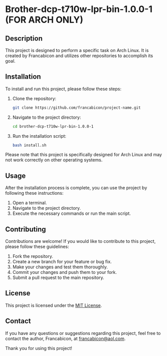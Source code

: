 # Brother-dcp-t710w-lpr-bin-1.0.0-1 (FOR ARCH ONLY)

## Description
This project is designed to perform a specific task on Arch Linux. It is created by Francabicon and utilizes other repositories to accomplish its goal.

## Installation
To install and run this project, please follow these steps:

1. Clone the repository:
   ```bash
   git clone https://github.com/francabicon/project-name.git
   ```

2. Navigate to the project directory:
   ```bash
   cd brother-dcp-t710w-lpr-bin-1.0.0-1
   ```

3. Run the installation script:
   ```bash
   bash install.sh
   ```

Please note that this project is specifically designed for Arch Linux and may not work correctly on other operating systems.

## Usage
After the installation process is complete, you can use the project by following these instructions:

1. Open a terminal.
2. Navigate to the project directory.
3. Execute the necessary commands or run the main script.

## Contributing
Contributions are welcome! If you would like to contribute to this project, please follow these guidelines:

1. Fork the repository.
2. Create a new branch for your feature or bug fix.
3. Make your changes and test them thoroughly.
4. Commit your changes and push them to your fork.
5. Submit a pull request to the main repository.

## License
This project is licensed under the [MIT License](LICENSE).

## Contact
If you have any questions or suggestions regarding this project, feel free to contact the author, Francabicon, at [francabicon@aol.com](mailto:francabicon@aol.com).

Thank you for using this project!

